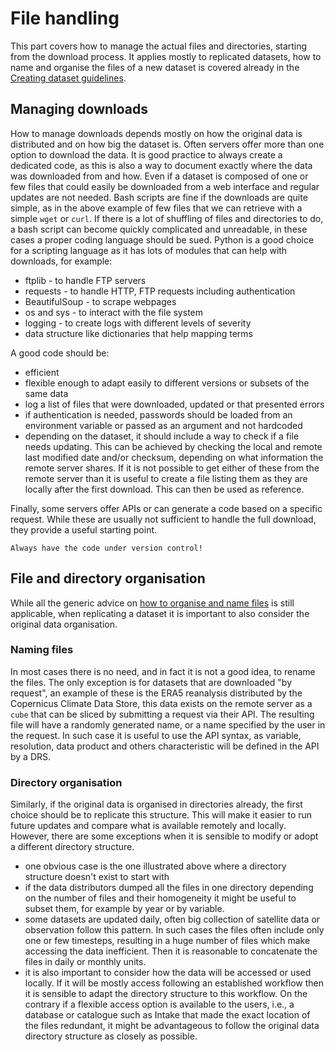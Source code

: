# File handling

This part covers how to manage the actual files and directories, starting from the download process. It applies mostly to replicated datasets, how to name and organise the files of a new dataset is covered already in the [Creating dataset guidelines](../create/create-intro.md). 

## Managing downloads

How to manage downloads depends mostly on how the original data is distributed and on how big the dataset is. Often servers offer more than one option to download the data. 
It is good practice to always create a dedicated code, as this is also a way to document exactly where the data was downloaded from and how. 
Even if a dataset is composed of one or few files that could easily be downloaded from a web interface and regular updates are not needed.
Bash scripts are fine if the downloads are quite simple, as in the above example of few files that we can retrieve with a simple `wget` or `curl`. If there is a lot of shuffling of files and directories to do, a bash script can become quickly complicated and unreadable, in these cases a proper coding language should be sued. 
Python is a good choice for a scripting language as it has lots of modules that can help with downloads, for example:
   * ftplib - to handle FTP servers
   * requests - to handle HTTP, FTP requests including authentication
   * BeautifulSoup - to scrape webpages
   * os and sys - to interact with the file system
   * logging - to create logs with different levels of severity 
   * data structure like dictionaries that help mapping terms

A good code should be:
  * efficient
  * flexible enough to adapt easily to different versions or subsets of the same data
  * log a list of files that were downloaded, updated or that presented errors
  * if authentication is needed, passwords should be loaded from an environment variable or passed as an argument and not hardcoded
  * depending on the dataset, it should include a way to check if a file needs updating. This can be achieved by checking the local and remote last modified date and/or checksum, depending on what information the remote server shares. If it is not possible to get either of these from the remote server than it is useful to create a file listing them as they are locally after the first download. This can then be used as reference.  

Finally, some servers offer APIs or can generate a code based on a specific request. While these are usually not sufficient to handle the full download, they provide a useful starting point.

```{warning}
Always have the code under version control!
```

## File and directory organisation

While all the generic advice on [how to organise and name files](../tech/drs.md) is still applicable, when replicating a dataset it is important to also consider the original data organisation. 

### Naming files

In most cases there is no need, and in fact it is not a good idea, to rename the files. The only exception is for datasets that are downloaded "by request", an example of these is the ERA5 reanalysis distributed by the Copernicus Climate Data Store, this data exists on the remote server as a `cube` that can be sliced by submitting a request via their API. The resulting file will have a randomly generated name, or a name specified by the user in the request.
In such case it is useful to use the API syntax, as variable, resolution, data product and others characteristic will be defined in the API by a DRS.

### Directory organisation

Similarly, if the original data is organised in directories already, the first choice should be to replicate this structure. This will make it easier to run future updates and compare what is available remotely and locally.
However, there are some exceptions when it is sensible to modify or adopt a different directory structure.
 * one obvious case is the one illustrated above where a directory structure doesn't exist to start with
 * if the data distributors dumped all the files in one directory depending on the number of files and their homogeneity it might be useful to subset them, for example by year or by variable.
 * some datasets are updated daily, often big collection of satellite data or observation follow this pattern. In such cases the files often include only one or few timesteps, resulting in a huge number of files which make accessing the data inefficient. Then it is reasonable to concatenate the files in daily or monthly units.
 * it is also important to consider how the data will be accessed or used locally. If it will be mostly access following an established workflow then it is sensible to adapt the directory structure to this workflow. On the contrary if a flexible access option is available to the users, i.e., a database or catalogue such as Intake that made the exact location of the files redundant, it might be advantageous to follow the original data directory structure as closely as possible. 

